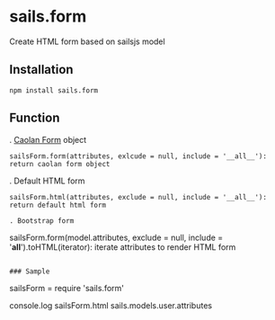 # sails.form
Create HTML form based on sailsjs model

## Installation
```
npm install sails.form
```

## Function
. [Caolan Form](https://github.com/caolan/forms) object
```
sailsForm.form(attributes, exlcude = null, include = '__all__'): return caolan form object
```

. Default HTML form
```
sailsForm.html(attributes, exclude = null, include = '__all__'): return default html form

. Bootstrap form
```
sailsForm.form(model.attributes, exclude = null, include = '__all__').toHTML(iterator): iterate attributes to render HTML form
```

### Sample
```
sailsForm = require 'sails.form'

console.log sailsForm.html sails.models.user.attributes
```
